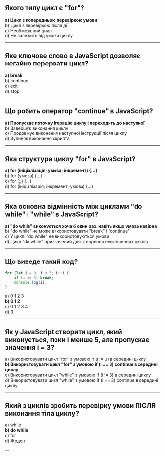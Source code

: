 ## Якого типу цикл є "for"?
**a) Цикл з попередньою перевіркою умови**  
b) Цикл з перевіркою після дії  
c) Необмежений цикл  
d) Не залежить від умови циклу  

---

## Яке ключове слово в JavaScript дозволяє негайно перервати цикл?
**a) break**  
b) continue  
c) exit  
d) stop  

---

## Що робить оператор "continue" в JavaScript?
**a) Пропускає поточну ітерацію циклу і переходить до наступної**  
b) Завершує виконання циклу  
c) Продовжує виконання наступної інструкції після циклу  
d) Зупиняє виконання скрипта  

---

## Яка структура циклу "for" в JavaScript?
**a) for (ініціалізація; умова; інкремент) {...}**  
b) for (умова) {...}  
c) for (;;) {...}  
d) for (ініціалізація; інкремент; умова) {...}  

---

## Яка основна відмінність між циклами "do while" і "while" в JavaScript?
**a) "do while" виконується хоча б один раз, навіть якщо умова невірна**  
b) "do while" не може використовувати "break" і "continue"  
c) У циклі "do while" не використовуються умови  
d) Цикл "do while" призначений для створення нескінченних циклів  

---

## Що виведе такий код?
```javascript
for (let i = 0; i < 5; i++) {
    if (i == 3) break;
    console.log(i);
}
```
a) 0 1 2 3  
**b) 0 1 2**  
c) 0 1 2 3 4  
d) 3  

---

## Як у JavaScript створити цикл, який виконується, поки i менше 5, але пропускає значення i = 3?
a) Використовувати цикл "for" з умовою if (i != 3) в середині циклу  
**b) Використовувати цикл "for" з умовою if (i == 3) continue в середині циклу**  
c) Використовувати цикл "while" з умовою if (i != 3) в середині циклу  
d) Використовувати цикл "while" з умовою if (i == 3) continue в середині циклу  

---

## Який з циклів зробить перевірку умови ПІСЛЯ виконання тіла циклу?
a) while  
**b) do while**  
c) for  
d) Жоден  

--